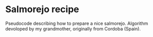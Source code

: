 # Salmorejo recipe
Pseudocode describing how to prepare a nice salmorejo. Algorithm devoloped by my grandmother, originally from Cordoba (Spain).
